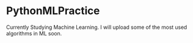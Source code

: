 # PythonMLPractice
Currently Studying Machine Learning. I will upload some of the most used algorithms in ML soon.
